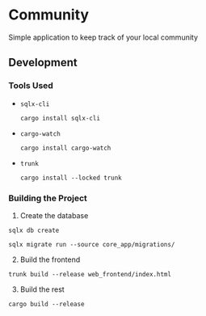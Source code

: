 # Community

Simple application to keep track of your local community

## Development

### Tools Used

* `sqlx-cli`

  ```
  cargo install sqlx-cli
  ```

* `cargo-watch`

  ```
  cargo install cargo-watch
  ```

* `trunk`

  ```
  cargo install --locked trunk
  ```

### Building the Project

1. Create the database

  ```
  sqlx db create
  ```
  ```
  sqlx migrate run --source core_app/migrations/
  ```

2. Build the frontend

  ```
  trunk build --release web_frontend/index.html
  ```

3. Build the rest

  ```
  cargo build --release
  ```
